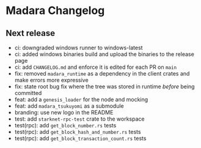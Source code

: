 # Madara Changelog

## Next release

- ci: downgraded windows runner to windows-latest
- ci: added windows binaries build and upload the binaries to the release page
- ci: add `CHANGELOG.md` and enforce it is edited for each PR on `main`
- fix: removed `madara_runtime` as a dependency in the client crates and make
  errors more expressive
- fix: state root bug fix where the tree was stored in runtime _before_ being
  committed
- feat: add a `genesis_loader` for the node and mocking
- feat: add `madara_tsukuyomi` as a submodule
- branding: use new logo in the README
- test: add `starknet-rpc-test` crate to the workspace
- test(rpc): add `get_block_number.rs` tests
- test(rpc): add `get_block_hash_and_number.rs` tests
- test(rpc): add `get_block_transaction_count.rs` tests
